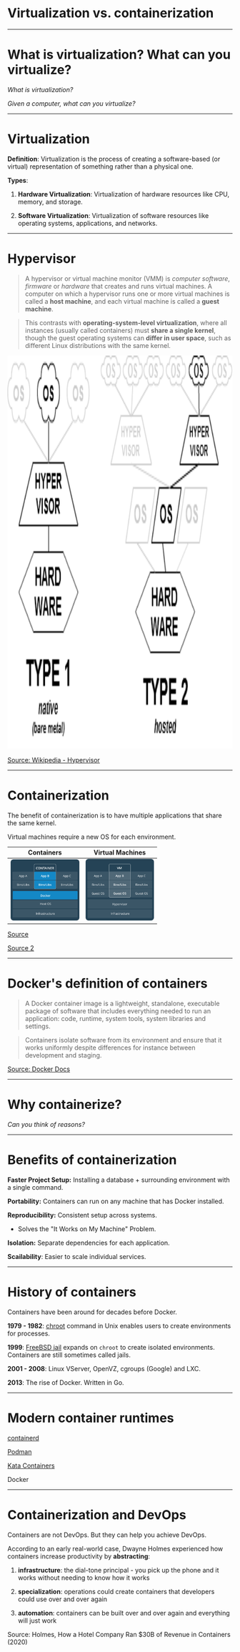 <div class="title-card">
    <h1>Virtualization vs. containerization</h1>
</div>

---

# What is virtualization? What can you virtualize?

*What is virtualization?*

*Given a computer, what can you virtualize?*

---

# Virtualization

**Definition**: Virtualization is the process of creating a software-based (or virtual) representation of something rather than a physical one.

**Types**:

1. **Hardware Virtualization**: Virtualization of hardware resources like CPU, memory, and storage.

2. **Software Virtualization**: Virtualization of software resources like operating systems, applications, and networks.

---

# Hypervisor

> A hypervisor or virtual machine monitor (VMM) is *computer software*, *firmware* or *hardware* that creates and runs virtual machines. A computer on which a hypervisor runs one or more virtual machines is called a **host machine**, and each virtual machine is called a **guest machine**.

> This contrasts with **operating-system-level virtualization**, where all instances (usually called containers) must **share a single kernel**, though the guest operating systems can **differ in user space**, such as different Linux distributions with the same kernel.

<img src="./assets_virtualization_containerization/hypervisor.png" alt="hypervisor" style="height: 22vh;">

[Source: Wikipedia - Hypervisor](https://en.wikipedia.org/wiki/Hypervisor)

---

# Containerization

The benefit of containerization is to have multiple applications that share the same kernel. 

Virtual machines require a new OS for each environment. 


| Containers                                                                 | Virtual Machines                                                                |
|----------------------------------------------------------------------------|---------------------------------------------------------------------------------|
| <img src="./assets_virtualization_containerization/containers.png" alt="containers" style="width: 16vw;">  | <img src="./assets_virtualization_containerization/virtual_machines.png" alt="virtual machines" style="width: 16vw;"> |

[Source](https://web.archive.org/web/20201101123422/https://docs.docker.com/get-started/)

[Source 2](https://www.docker.com/resources/what-container/)

---

# Docker's definition of containers

> A Docker container image is a lightweight, standalone, executable package of software that includes everything needed to run an application: code, runtime, system tools, system libraries and settings.

> Containers isolate software from its environment and ensure that it works uniformly despite differences for instance between development and staging.

[Source: Docker Docs](https://www.docker.com/what-container)

---

# Why containerize?

*Can you think of reasons?*

---

# Benefits of containerization


**Faster Project Setup:** Installing a database + surrounding environment with a single command. 

**Portability:** Containers can run on any machine that has Docker installed.

**Reproducibility:** Consistent setup across systems.
  - Solves the "It Works on My Machine" Problem.

**Isolation:** Separate dependencies for each application. 

**Scailability**: Easier to scale individual services.

---

# History of containers

Containers have been around for decades before Docker. 

**1979 - 1982**: [chroot](https://en.wikipedia.org/wiki/Chroot) command in Unix enables users to create environments for processes. 

**1999**: [FreeBSD jail](https://en.wikipedia.org/wiki/FreeBSD_jail) expands on `chroot` to create isolated environments. Containers are still sometimes called jails. 

**2001 - 2008**: Linux VServer, OpenVZ, cgroups (Google) and LXC.

**2013**: The rise of Docker. Written in Go. 

---

# Modern container runtimes

[containerd](https://containerd.io/)

[Podman](https://podman.io/)

[Kata Containers](https://katacontainers.io/)

Docker

---

# Containerization and DevOps

Containers are not DevOps. But they can help you achieve DevOps. 

According to an early real-world case, Dwayne Holmes experienced how containers increase productivity by **abstracting**:

1. **infrastructure**: the dial-tone principal - you pick up the phone and it works without needing to know how it works

2. **specialization**: operations could create containers that developers could use over and over again

3. **automation**: containers can be built over and over again and everything will just work

Source: Holmes, How a Hotel Company Ran $30B of Revenue in Containers (2020)



